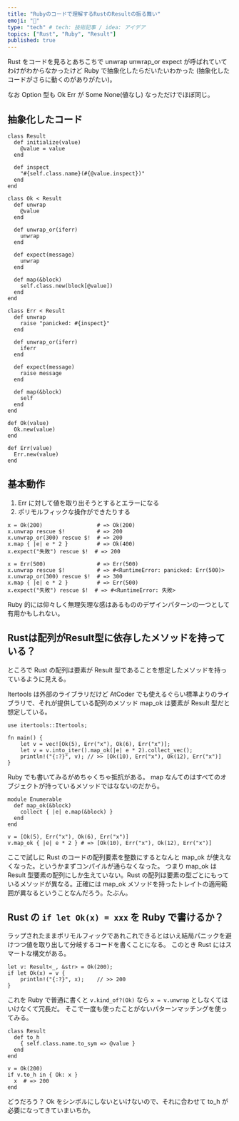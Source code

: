 ```yaml
---
title: "Rubyのコードで理解するRustのResultの振る舞い"
emoji: "👏"
type: "tech" # tech: 技術記事 / idea: アイデア
topics: ["Rust", "Ruby", "Result"]
published: true
---
```

Rust をコードを見るとあちこちで unwrap unwrap_or expect が呼ばれていてわけがわからなかったけど Ruby で抽象化したらだいたいわかった (抽象化したコードがさらに動くのがありがたい)。

なお Option 型も Ok Err が Some None(値なし) なっただけでほぼ同じ。

## 抽象化したコード

```ruby:Ruby
class Result
  def initialize(value)
    @value = value
  end

  def inspect
    "#{self.class.name}(#{@value.inspect})"
  end
end

class Ok < Result
  def unwrap
    @value
  end

  def unwrap_or(iferr)
    unwrap
  end

  def expect(message)
    unwrap
  end

  def map(&block)
    self.class.new(block[@value])
  end
end

class Err < Result
  def unwrap
    raise "panicked: #{inspect}"
  end

  def unwrap_or(iferr)
    iferr
  end

  def expect(message)
    raise message
  end

  def map(&block)
    self
  end
end

def Ok(value)
  Ok.new(value)
end

def Err(value)
  Err.new(value)
end
```

## 基本動作

1. Err に対して値を取り出そうとするとエラーになる
1. ポリモルフィックな操作ができたりする

```ruby:Ruby
x = Ok(200)                 # => Ok(200)
x.unwrap rescue $!          # => 200
x.unwrap_or(300) rescue $!  # => 200
x.map { |e| e * 2 }         # => Ok(400)
x.expect("失敗") rescue $!  # => 200

x = Err(500)                # => Err(500)
x.unwrap rescue $!          # => #<RuntimeError: panicked: Err(500)>
x.unwrap_or(300) rescue $!  # => 300
x.map { |e| e * 2 }         # => Err(500)
x.expect("失敗") rescue $!  # => #<RuntimeError: 失敗>
```

Ruby 的には仰々しく無理矢理な感はあるもののデザインパターンの一つとして有用かもしれない。

## Rustは配列がResult型に依存したメソッドを持っている？

ところで Rust の配列は要素が Result 型であることを想定したメソッドを持っているように見える。

Itertools は外部のライブラリだけど AtCoder でも使えるぐらい標準よりのライブラリで、それが提供している配列のメソッド map_ok は要素が Result 型だと想定している。

```rust:Rust
use itertools::Itertools;

fn main() {
    let v = vec![Ok(5), Err("x"), Ok(6), Err("x")];
    let v = v.into_iter().map_ok(|e| e * 2).collect_vec();
    println!("{:?}", v); // >> [Ok(10), Err("x"), Ok(12), Err("x")]
}
```

Ruby でも書いてみるがめちゃくちゃ抵抗がある。
map なんてのはすべてのオブジェクトが持っているメソッドではなないのだから。

```ruby:Ruby
module Enumerable
  def map_ok(&block)
    collect { |e| e.map(&block) }
  end
end

v = [Ok(5), Err("x"), Ok(6), Err("x")]
v.map_ok { |e| e * 2 } # => [Ok(10), Err("x"), Ok(12), Err("x")]
```

ここで試しに Rust のコードの配列要素を整数にするとなんと map_ok が使えなくなった。というかまずコンパイルが通らなくなった。
つまり map_ok は Result 型要素の配列にしか生えていない。Rust の配列は要素の型ごとにもっているメソッドが異なる。正確には map_ok メソッドを持ったトレイトの適用範囲が異なるということなんだろう。たぶん。

## Rust の `if let Ok(x) = xxx` を Ruby で書けるか？

ラップされたままポリモルフィックであれこれできるとはいえ結局パニックを避けつつ値を取り出して分岐するコードを書くことになる。
このとき Rust にはスマートな構文がある。

```rust:Rust
let v: Result<_, &str> = Ok(200);
if let Ok(x) = v {
    println!("{:?}", x);    // >> 200
}
```

これを Ruby で普通に書くと `v.kind_of?(Ok)` なら `x = v.unwrap` としなくてはいけなくて冗長だ。
そこで一度も使ったことがないパターンマッチングを使ってみる。

```ruby:Ruby
class Result
  def to_h
    { self.class.name.to_sym => @value }
  end
end

v = Ok(200)
if v.to_h in { Ok: x }
  x  # => 200
end
```

どうだろう？
Ok をシンボルにしないといけないので、それに合わせて to_h が必要になってきていまいちか。
